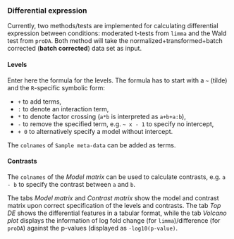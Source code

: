 ### Differential expression

Currently, two methods/tests are implemented for calculating differential 
expression between conditions: moderated t-tests from `limma` and the
Wald test from `proDA`. 
Both method will take the normalized+transformed+batch corrected 
(**batch corrected**) data set as input.


#### Levels
Enter here the formula for the levels. The formula has to start with a `~` 
(tilde) and the `R`-specific symbolic form:
- `+` to add terms,
- `:` to denote an interaction term, 
- `*` to denote factor crossing (`a*b` is interpreted as `a+b+a:b`),
- `-` to remove the specified term, e.g. `~ x - 1` to specify no intercept,
- `+ 0` to alternatively specify a model without intercept.

The `colnames` of `Sample meta-data` can be added as terms.  

#### Contrasts
The `colnames` of the *Model matrix* can be used to calculate contrasts, e.g. 
`a - b` to specify the contrast between `a` and `b`. 


The tabs *Model matrix* and *Contrast matrix* show the model and contrast
matrix upon correct specification of the levels and contrasts. 
The tab *Top DE* shows the differential features in a tabular format, 
while the tab *Volcano plot* displays the information of 
log fold change (for `limma`)/difference (for `proDA`) against the 
p-values (displayed as `-log10(p-value)`. 